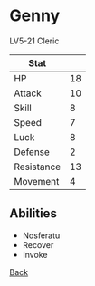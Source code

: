# Genny

LV5-21 Cleric

| Stat       | <!-- --> |
| ---------- | -------- |
| HP         | 18       |
| Attack     | 10       |
| Skill      | 8        |
| Speed      | 7        |
| Luck       | 8        |
| Defense    | 2        |
| Resistance | 13       |
| Movement   | 4        |

## Abilities

- Nosferatu
- Recover
- Invoke

[Back](README.md)
